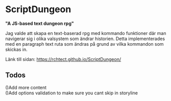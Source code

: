 # ScriptDungeon

**"A JS-based text dungeon rpg"**

Jag valde att skapa en text-baserad rpg med kommando funktioner där man navigerar sig i olika valsystem som ändrar historien. Detta implementerades med en paragraph text ruta som ändras på grund av vilka kommandon som skickas in.

Länk till sidan: https://rchtect.github.io/ScriptDungeon/

## Todos

()Add more content  
()Add options validation to make sure you cant skip in storyline  
